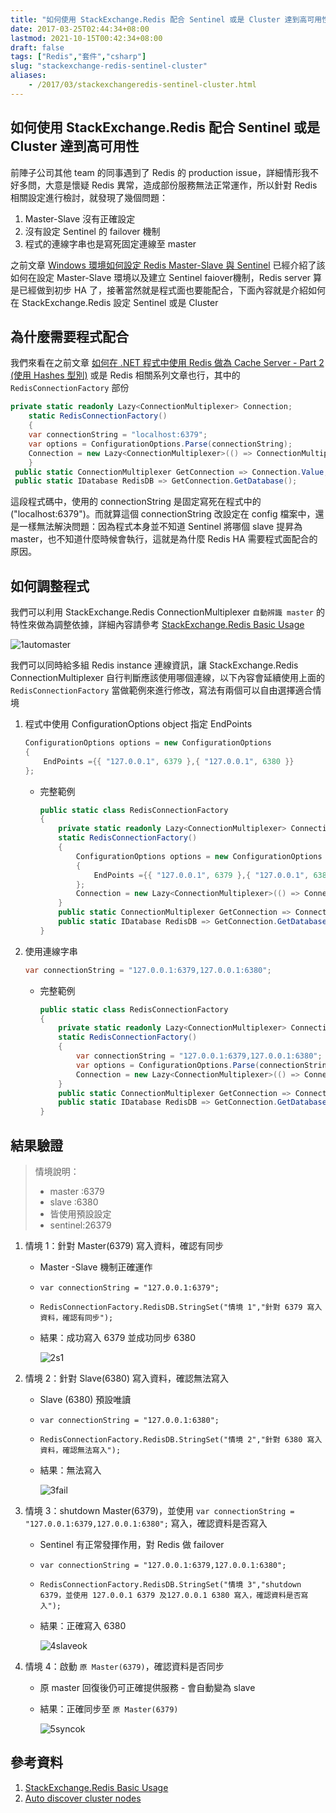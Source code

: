 ```yaml
---
title: "如何使用 StackExchange.Redis 配合 Sentinel 或是 Cluster 達到高可用性"
date: 2017-03-25T02:44:34+08:00
lastmod: 2021-10-15T00:42:34+08:00
draft: false
tags: ["Redis","套件","csharp"]
slug: "stackexchange-redis-sentinel-cluster"
aliases:
    - /2017/03/stackexchangeredis-sentinel-cluster.html
---
```

## 如何使用 StackExchange.Redis 配合 Sentinel 或是 Cluster 達到高可用性

前陣子公司其他 team 的同事遇到了 Redis 的 production issue，詳細情形我不好多問，大意是懷疑 Redis 異常，造成部份服務無法正常運作，所以針對 Redis 相關設定進行檢討，就發現了幾個問題：

1. Master-Slave 沒有正確設定
2. 沒有設定 Sentinel 的 failover 機制
3. 程式的連線字串也是寫死固定連線至 master

之前文章 [Windows 環境如何設定 Redis Master-Slave 與 Sentinel](/windows-redis-master-slave-sentinel) 已經介紹了該如何在設定 Master-Slave 環境以及建立 Sentinel faiover機制，Redis server 算是已經做到初步 HA 了，接著當然就是程式面也要能配合，下面內容就是介紹如何在 StackExchange.Redis 設定 Sentinel 或是 Cluster

## 為什麼需要程式配合

我們來看在之前文章 [如何在 .NET 程式中使用 Redis 做為 Cache Server - Part 2 (使用 Hashes 型別)](/dotnet-use-redis-hash) 或是 Redis 相關系列文章也行，其中的 `RedisConnectionFactory` 部份

```CS
private static readonly Lazy<ConnectionMultiplexer> Connection;
    static RedisConnectionFactory()
    {
    var connectionString = "localhost:6379";
    var options = ConfigurationOptions.Parse(connectionString);
    Connection = new Lazy<ConnectionMultiplexer>(() => ConnectionMultiplexer.Connect(options));
    }
 public static ConnectionMultiplexer GetConnection => Connection.Value;
 public static IDatabase RedisDB => GetConnection.GetDatabase();
```

這段程式碼中，使用的 connectionString 是固定寫死在程式中的("localhost:6379")。而就算這個 connectionString 改設定在 config 檔案中，還是一樣無法解決問題：因為程式本身並不知道 Sentinel 將哪個 slave 提昇為 master，也不知道什麼時候會執行，這就是為什麼 Redis HA 需要程式面配合的原因。

## 如何調整程式

我們可以利用 StackExchange.Redis ConnectionMultiplexer `自動辨識 master` 的特性來做為調整依據，詳細內容請參考 [StackExchange.Redis Basic Usage](https://github.com/StackExchange/StackExchange.Redis/blob/master/Docs/Basics.md)

![1automaster](https://cloud.githubusercontent.com/assets/3851540/24083525/573ea7be-0d13-11e7-9f71-c0ec5a0a7d88.png)

我們可以同時給多組 Redis instance 連線資訊，讓 StackExchange.Redis ConnectionMultiplexer 自行判斷應該使用哪個連線，以下內容會延續使用上面的 `RedisConnectionFactory` 當做範例來進行修改，寫法有兩個可以自由選擇適合情境

1. 程式中使用 ConfigurationOptions object 指定 EndPoints

    ```cs
    ConfigurationOptions options = new ConfigurationOptions
    {
        EndPoints ={{ "127.0.0.1", 6379 },{ "127.0.0.1", 6380 }}
    };
    ```

    - 完整範例

        ```cs
        public static class RedisConnectionFactory
        {
            private static readonly Lazy<ConnectionMultiplexer> Connection;
            static RedisConnectionFactory()
            {
                ConfigurationOptions options = new ConfigurationOptions
                {
                    EndPoints ={{ "127.0.0.1", 6379 },{ "127.0.0.1", 6380 }}
                };
                Connection = new Lazy<ConnectionMultiplexer>(() => ConnectionMultiplexer.Connect(options));
            }
            public static ConnectionMultiplexer GetConnection => Connection.Value;
            public static IDatabase RedisDB => GetConnection.GetDatabase();
        }
        ```

2. 使用連線字串

    ```cs
    var connectionString = "127.0.0.1:6379,127.0.0.1:6380";
    ```

    - 完整範例

        ```cs
        public static class RedisConnectionFactory
        {
            private static readonly Lazy<ConnectionMultiplexer> Connection;
            static RedisConnectionFactory()
            {
                var connectionString = "127.0.0.1:6379,127.0.0.1:6380";
                var options = ConfigurationOptions.Parse(connectionString);
                Connection = new Lazy<ConnectionMultiplexer>(() => ConnectionMultiplexer.Connect(options));
            }
            public static ConnectionMultiplexer GetConnection => Connection.Value;
            public static IDatabase RedisDB => GetConnection.GetDatabase();
        }
        ```

## 結果驗證

> 情境說明：
>
> - master :6379
> - slave  :6380
> - 皆使用預設設定
> - sentinel:26379

1. 情境 1：針對 Master(6379) 寫入資料，確認有同步
    - Master -Slave 機制正確運作
    - `var connectionString = "127.0.0.1:6379";`
    - `RedisConnectionFactory.RedisDB.StringSet("情境 1","針對 6379 寫入資料，確認有同步");`
    - 結果：成功寫入 6379 並成功同步 6380

        ![2s1](https://cloud.githubusercontent.com/assets/3851540/24083526/5764381c-0d13-11e7-9a98-bdc17fa13414.png)

2. 情境 2：針對 Slave(6380) 寫入資料，確認無法寫入
    - Slave (6380) 預設唯讀
    - `var connectionString = "127.0.0.1:6380";`
    - `RedisConnectionFactory.RedisDB.StringSet("情境 2","針對 6380 寫入資料，確認無法寫入");`
    - 結果：無法寫入

        ![3fail](https://cloud.githubusercontent.com/assets/3851540/24083527/577e41b2-0d13-11e7-9048-bcbd181f6382.png)

3. 情境 3：shutdown Master(6379)，並使用 `var connectionString = "127.0.0.1:6379,127.0.0.1:6380";` 寫入，確認資料是否寫入
    - Sentinel 有正常發揮作用，對 Redis 做 failover
    - `var connectionString = "127.0.0.1:6379,127.0.0.1:6380";`
    - `RedisConnectionFactory.RedisDB.StringSet("情境 3","shutdown 6379，並使用 127.0.0.1 6379 及127.0.0.1 6380 寫入，確認資料是否寫入");`
    - 結果：正確寫入 6380

        ![4slaveok](https://cloud.githubusercontent.com/assets/3851540/24083528/57845f3e-0d13-11e7-87a7-545a5e0f4437.png)

4. 情境 4：啟動 `原 Master(6379)`，確認資料是否同步
    - 原 master 回復後仍可正確提供服務 - 會自動變為 slave
    - 結果：正確同步至 `原 Master(6379)`

        ![5syncok](https://cloud.githubusercontent.com/assets/3851540/24083529/5785af42-0d13-11e7-9989-b86cf5a04b53.png)

## 參考資料

1. [StackExchange.Redis Basic Usage](https://github.com/StackExchange/StackExchange.Redis/blob/master/Docs/Basics.md)
2. [Auto discover cluster nodes](https://github.com/StackExchange/StackExchange.Redis/issues/300)
